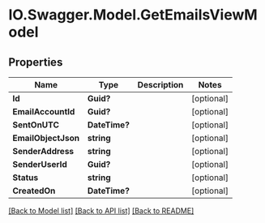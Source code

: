 # IO.Swagger.Model.GetEmailsViewModel
## Properties

Name | Type | Description | Notes
------------ | ------------- | ------------- | -------------
**Id** | **Guid?** |  | [optional] 
**EmailAccountId** | **Guid?** |  | [optional] 
**SentOnUTC** | **DateTime?** |  | [optional] 
**EmailObjectJson** | **string** |  | [optional] 
**SenderAddress** | **string** |  | [optional] 
**SenderUserId** | **Guid?** |  | [optional] 
**Status** | **string** |  | [optional] 
**CreatedOn** | **DateTime?** |  | [optional] 

[[Back to Model list]](../README.md#documentation-for-models) [[Back to API list]](../README.md#documentation-for-api-endpoints) [[Back to README]](../README.md)

